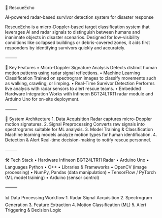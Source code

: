 🚨 RescueEcho

AI-powered radar-based survivor detection system for disaster response

RescueEcho is a micro-Doppler-based target classification system that leverages AI and radar signals to distinguish between humans and inanimate objects in disaster scenarios. Designed for low-visibility conditions like collapsed buildings or debris-covered zones, it aids first responders by identifying survivors quickly and accurately.

⸻

🚀 Key Features
	•	Micro-Doppler Signature Analysis
Detects distinct human motion patterns using radar signal reflections.
	•	Machine Learning Classification
Trained on spectrogram images to classify movements such as walking, crawling, or limping.
	•	Real-Time Survivor Detection
Performs live analysis with radar sensors to alert rescue teams.
	•	Embedded Hardware Integration
Works with Infineon BGT24LTR11 radar module and Arduino Uno for on-site deployment.

⸻

🧩 System Architecture
	1.	Data Acquisition
Radar captures micro-Doppler motion signatures.
	2.	Signal Preprocessing
Converts raw signals into spectrograms suitable for ML analysis.
	3.	Model Training & Classification
Machine learning models analyze motion types for human identification.
	4.	Detection & Alert
Real-time decision-making to notify rescue personnel.

⸻

🛠️ Tech Stack
	•	Hardware
Infineon BGT24LTR11 Radar • Arduino Uno
	•	Languages
Python • C++
	•	Libraries & Frameworks
	•	OpenCV (image processing)
	•	NumPy, Pandas (data manipulation)
	•	TensorFlow / PyTorch (ML model training)
	•	Arduino (sensor control)

⸻

📊 Data Processing Workflow
	1.	Radar Signal Acquisition
	2.	Spectrogram Generation
	3.	Feature Extraction
	4.	Motion Classification (ML)
	5.	Alert Triggering & Decision Logic
